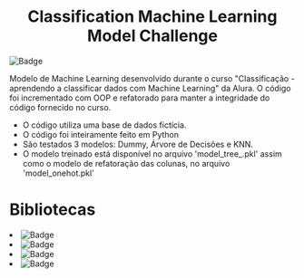 <h1 align="center">Classification Machine Learning Model Challenge </h1>

![Badge](https://img.shields.io/badge/status-completed-green)

Modelo de Machine Learning desenvolvido durante o curso "Classificação - aprendendo a classificar dados com Machine Learning" da Alura. O código foi incrementado com OOP e refatorado para manter a integridade do código fornecido no curso.

- O código utiliza uma base de dados fictícia.
- O código foi inteiramente feito em Python
- São testados 3 modelos: Dummy, Árvore de Decisões e KNN.
- O modelo treinado está disponível no arquivo 'model_tree_.pkl' assim como o modelo de refatoração das colunas, no arquivo 'model_onehot.pkl'


<h1>Bibliotecas </h1

- ![Badge](https://img.shields.io/badge/scikit%20learn-gray?style=for-the-badge)
- ![Badge](https://img.shields.io/badge/pandas%20-gray?style=for-the-badge)
- ![Badge](https://img.shields.io/badge/matplotlib%20-gray?style=for-the-badge)
- ![Badge](https://img.shields.io/badge/pickle%20-gray?style=for-the-badge)
